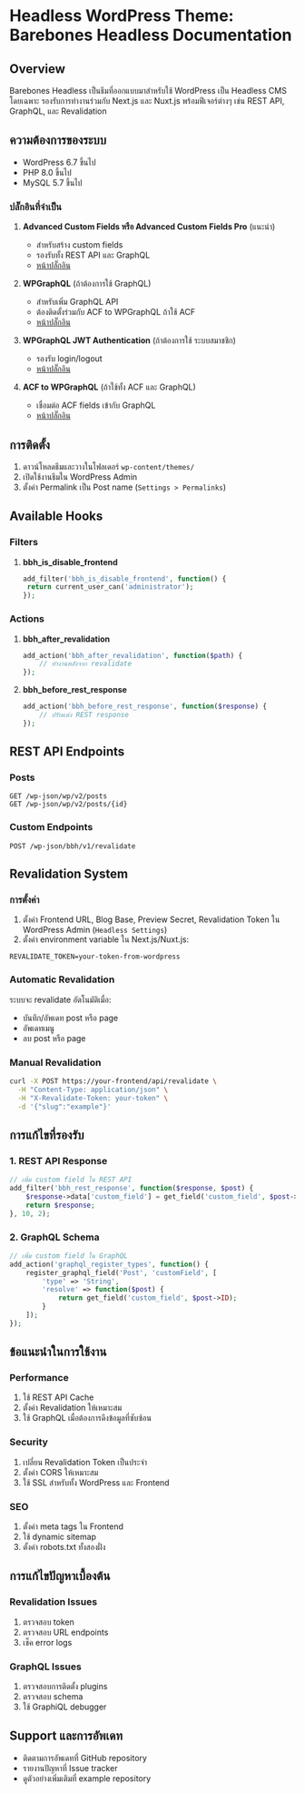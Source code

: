 # Headless WordPress Theme: Barebones Headless Documentation

## Overview

Barebones Headless เป็นธีมที่ออกแบบมาสำหรับใช้ WordPress เป็น Headless CMS โดยเฉพาะ รองรับการทำงานร่วมกับ Next.js และ Nuxt.js พร้อมฟีเจอร์ต่างๆ เช่น REST API, GraphQL, และ Revalidation

## ความต้องการของระบบ

- WordPress 6.7 ขึ้นไป
- PHP 8.0 ขึ้นไป
- MySQL 5.7 ขึ้นไป

### ปลั๊กอินที่จำเป็น

1. **Advanced Custom Fields หรือ Advanced Custom Fields Pro** (แนะนำ)

   - สำหรับสร้าง custom fields
   - รองรับทั้ง REST API และ GraphQL
   - [หน้าปลั๊กอิน](https://wordpress.org/plugins/advanced-custom-fields/)

2. **WPGraphQL** (ถ้าต้องการใช้ GraphQL)

   - สำหรับเพิ่ม GraphQL API
   - ต้องติดตั้งร่วมกับ ACF to WPGraphQL ถ้าใช้ ACF
   - [หน้าปลั๊กอิน](https://wordpress.org/plugins/wp-graphql/)

3. **WPGraphQL JWT Authentication** (ถ้าต้องการใช้ ระบบสมาชชิก)

   - รองรับ login/logout
   - [หน้าปลั๊กอิน](https://github.com/wp-graphql/wp-graphql-jwt-authentication)

4. **ACF to WPGraphQL** (ถ้าใช้ทั้ง ACF และ GraphQL)
   - เชื่อมต่อ ACF fields เข้ากับ GraphQL
   - [หน้าปลั๊กอิน](https://wordpress.org/plugins/wpgraphql-acf/)

## การติดตั้ง

1. ดาวน์โหลดธีมและวางในโฟลเดอร์ `wp-content/themes/`
2. เปิดใช้งานธีมใน WordPress Admin
3. ตั้งค่า Permalink เป็น Post name (`Settings > Permalinks`)

## Available Hooks

### Filters

1. **bbh_is_disable_frontend**

   ```php
   add_filter('bbh_is_disable_frontend', function() {
    return current_user_can('administrator');
   });
   ```

### Actions

1. **bbh_after_revalidation**

   ```php
   add_action('bbh_after_revalidation', function($path) {
       // ทำงานหลังจาก revalidate
   });
   ```

2. **bbh_before_rest_response**
   ```php
   add_action('bbh_before_rest_response', function($response) {
       // ปรับแต่ง REST response
   });
   ```

## REST API Endpoints

### Posts

```
GET /wp-json/wp/v2/posts
GET /wp-json/wp/v2/posts/{id}
```

### Custom Endpoints

```
POST /wp-json/bbh/v1/revalidate
```

## Revalidation System

### การตั้งค่า

1. ตั้งค่า Frontend URL, Blog Base, Preview Secret, Revalidation Token ใน WordPress Admin (`Headless Settings`)
2. ตั้งค่า environment variable ใน Next.js/Nuxt.js:

```env
REVALIDATE_TOKEN=your-token-from-wordpress
```

### Automatic Revalidation

ระบบจะ revalidate อัตโนมัติเมื่อ:

- บันทึก/อัพเดท post หรือ page
- อัพเดทเมนู
- ลบ post หรือ page

### Manual Revalidation

```bash
curl -X POST https://your-frontend/api/revalidate \
  -H "Content-Type: application/json" \
  -H "X-Revalidate-Token: your-token" \
  -d '{"slug":"example"}'
```

## การแก้ไขที่รองรับ

### 1. REST API Response

```php
// เพิ่ม custom field ใน REST API
add_filter('bbh_rest_response', function($response, $post) {
    $response->data['custom_field'] = get_field('custom_field', $post->ID);
    return $response;
}, 10, 2);
```

### 2. GraphQL Schema

```php
// เพิ่ม custom field ใน GraphQL
add_action('graphql_register_types', function() {
    register_graphql_field('Post', 'customField', [
        'type' => 'String',
        'resolve' => function($post) {
            return get_field('custom_field', $post->ID);
        }
    ]);
});
```

## ข้อแนะนำในการใช้งาน

### Performance

1. ใช้ REST API Cache
2. ตั้งค่า Revalidation ให้เหมาะสม
3. ใช้ GraphQL เมื่อต้องการดึงข้อมูลที่ซับซ้อน

### Security

1. เปลี่ยน Revalidation Token เป็นประจำ
2. ตั้งค่า CORS ให้เหมาะสม
3. ใช้ SSL สำหรับทั้ง WordPress และ Frontend

### SEO

1. ตั้งค่า meta tags ใน Frontend
2. ใช้ dynamic sitemap
3. ตั้งค่า robots.txt ทั้งสองฝั่ง

## การแก้ไขปัญหาเบื้องต้น

### Revalidation Issues

1. ตรวจสอบ token
2. ตรวจสอบ URL endpoints
3. เช็ค error logs

### GraphQL Issues

1. ตรวจสอบการติดตั้ง plugins
2. ตรวจสอบ schema
3. ใช้ GraphiQL debugger

## Support และการอัพเดท

- ติดตามการอัพเดทที่ GitHub repository
- รายงานปัญหาที่ Issue tracker
- ดูตัวอย่างเพิ่มเติมที่ example repository
